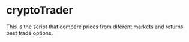 # cryptoTrader
This is the script that compare prices from diferent markets and returns best trade options.
